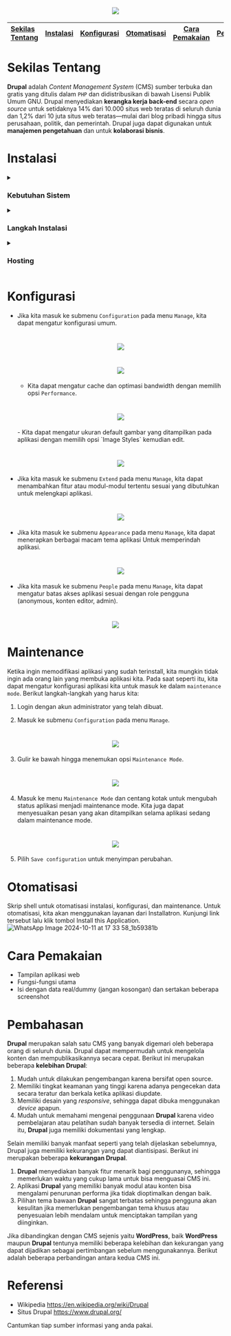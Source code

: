 <h1 align="center"><img src="https://github.com/user-attachments/assets/293d495a-bfad-4230-bf63-7b00e357058f"></h1>

| [Sekilas Tentang](#sekilas-tentang) |  [Instalasi](#instalasi)  | [Konfigurasi](#konfigurasi) | [Otomatisasi](#otomatisasi) |  [Cara Pemakaian](#cara-pemakaian)  | [Pembahasan](#pembahasan) | [Referensi](#referensi) |
|:-----|:--------:|------:|:-----|:--------:|------:|------:|

# Sekilas Tentang

**Drupal** adalah *Content Management System* (CMS) sumber terbuka dan gratis yang ditulis dalam `PHP` dan didistribusikan di bawah Lisensi Publik Umum GNU. Drupal menyediakan **kerangka kerja back-end** secara *open source* untuk setidaknya 14% dari 10.000 situs web teratas di seluruh dunia dan 1,2% dari 10 juta situs web teratas—mulai dari blog pribadi hingga situs perusahaan, politik, dan pemerintah. Drupal juga dapat digunakan untuk **manajemen pengetahuan** dan untuk **kolaborasi bisnis**.

# Instalasi

<details><summary> 
  
  ### Kebutuhan Sistem 
</summary>
  
- Linux CLI.
- Apache Web server 2.4.62+.
- PHP 8.2.23+.
- MariaDB 11.4.3+.
- RAM minimal 100 Mb.

</details>
  
<details><summary> 
  
  ### Langkah Instalasi 
</summary>
  
1. Login ke dalam perangkat sistem operasi yang akan digunakan.

2. Pastikan seluruh paket sistem kita *up-to-date*, dan *install* seluruh kebutuhan sisrem seperti `Apache`, `MariaDB`, dan `PHP`.
   ```
   $ sudo apt update
   $ sudo apt upgrade -y
   $ sudo apt-get install apache2 mariadb-server mariadb-client curl
   $ sudo apt install php php-mysql php-cli php-json php-opcache php-gd php-curl php-gd php-mbstring php-xml php-xmlrpc php-soap php-intl php-zip
   ```

3. Konfigurasi ke MySQL database.
   ```
   $ sudo su
   $ mysql_secure_installation
   ```

4. Tekan enter untuk login sebagai root.
   <h1 align="center"><img src="https://github.com/user-attachments/assets/1e6d6927-1e80-4af6-bdd9-f20542ea596e"></h1>

5. Tuliskan `Y` dan tekan enter untuk membuat password root, masukkan password baru sebanyak dua kali untuk konfirmasi.
<h1 align="center"><img src="https://github.com/user-attachments/assets/bccab3cc-3a4e-4e28-b28b-c66a95d9d495"></h1>

6. Tuliskan `Y` dan tekan enter untuk menghapus pengguna anonim.
   <h1 align="center"><img src="https://github.com/user-attachments/assets/b9129446-4162-489f-bb77-b532099a7c68"></h1>

7. Tuliskan `Y` dan tekan enter untuk tidak memperbolehkan *root login remotely*.
<h1 align="center"><img src="https://github.com/user-attachments/assets/227b05e5-1c1e-4d77-b391-50df733e90da"></h1>

8. Tuliskan `Y` dan tekan enter untuk menghapus database test.
<h1 align="center"><img src="https://github.com/user-attachments/assets/3b6e4a38-0275-4343-9fa0-f5a5a3e0bdaf"></h1>

9. Tuliskan `Y` dan tekan enter untuk *reload* tabel *privilege*
<h1 align="center"><img src="https://github.com/user-attachments/assets/df901f23-e0a6-4d98-97a6-1692cedeea3f"></h1>

10. Login ke MySQL dan lakukan autentikasi dengan password yang telah dibuat.
    ```
    $ mysql -u root -p
    ```

11. Buat database dan user untuk **Drupal**.
    ```
    CREATE DATABASE drupal DEFAULT CHARACTER SET utf8 COLLATE utf8_unicode_ci;
    GRANT ALL ON drupal.* TO 'drupal_rw'@'localhost' IDENTIFIED BY 'Dru4@l!!';
    FLUSH PRIVILEGES;
    EXIT;
    exit
    ```
    
12. Unduh **Drupal** ke dalam direktori kita.
    ```
    $ sudo wget -O drupal.tar.gz https://www.drupal.org/download-latest/tar.gz
    ```
    
13. Ekstrak file yang telah diunduh ke dalam direktori yang kita inginkan dan ubah folder **Drupal**.
    ```
    $ sudo tar xzvf drupal.tar.gz --directory /var/www
    $ sudo mv /var/www/drupal* /var/www/drupal
    ```
    
14. Konfigurasi Apache web server
    ```
    $ sudo nano /etc/apache2/sites-available/drupal.conf

    Alias /drupal "/var/www/drupal/"
    <Directory /var/www/drupal/>
      AllowOverride All
    </Directory>
    ```

15. Aktifkan situs **Drupal** dan modul PHP yang diperlukan.
    ```
    $ sudo a2ensite drupal
    $ sudo a2enmod rewrite
    $ sudo chown -R www-data:www-data /var/www/drupal
    $ sudo systemctl restart apache2
    ```

16. Kunjungi alamat http://localhost/drupal untuk meneruskan instalasi.
    - Pilih Bahasa yang akan digunakan
      <h1 align="center"><img src="https://github.com/user-attachments/assets/d95fad83-1598-4f55-a641-334675c3424a"></h1>
    - Pilih profil instalasi yang akan digunakan
      <h1 align="center"><img src="https://github.com/user-attachments/assets/2457f376-d707-4688-99da-d0ba593c1f60"></h1>
    - Verifikasi *requirements* yang dimiliki. Gulir ke bawah dan pilih opsi `continue anyway`
      <h1 align="center"><img src="https://github.com/user-attachments/assets/1c82a48f-c343-4978-99ad-cb35b1d96044"></h1>
      <h1 align="center"><img src="https://github.com/user-attachments/assets/fd704062-a3a0-452a-8a8d-8df40e4f6dd1"></h1>
    - Set up database dengan memasukkan nama database, username, dan password database. Pilih `save an continue`
      <h1 align="center"><img src="https://github.com/user-attachments/assets/28c7e8a2-1fae-40e8-b6bf-f5256735ae0b"></h1>
    - Tunggu proses instalasi hingga selesai
      <h1 align="center"><img src="https://github.com/user-attachments/assets/72de69e0-20e0-4f97-84fe-4fd8b11173d6"></h1>
    - Konfigurasi site. Setelah semuanya terisi, pilih `save and continue`
      <h1 align="center"><img src="https://github.com/user-attachments/assets/c38b3c2f-e7c5-416f-9487-7c4dbcbddc4c"></h1>
      <h1 align="center"><img src="https://github.com/user-attachments/assets/d58b57ef-bacd-48ec-a1e3-50c7b15cbd31"></h1>
      
17. Jika berhasil akan muncul tampilan seperti ini.
    <h1 align="center"><img src="https://github.com/user-attachments/assets/1c509c98-ca2c-4de4-9d5b-2d0510859cae"></h1>

</details>

<details><summary> 

  ### Hosting 
</summary>

1. Kunjungi situs web https://localtonet.com.
2. Sign up dan masukkan email untuk melakukan registrasi akun. Jika sudah memiliki akun, bisa langsung sign in.
    <h1 align="center"><img src="https://github.com/user-attachments/assets/7a8aec40-0af0-41e5-b8da-f05a2ab62e77"></h1>
3. Masuk ke submenu `HTTP` pada menu `My Tunnels` untuk membuat server.
    <h1 align="center"><img src="https://github.com/user-attachments/assets/068c1e03-d426-4c1a-aa75-87289a03e6a8"></h1>
4. Sesuaikan port localhost tempat untuk menyimpan **Drupal** (port 80), kemudian pilih create.
    <h1 align="center"><img src="https://github.com/user-attachments/assets/89d894ea-ef4b-4e2d-8253-576e5806992b"></h1>
5. Pilih tombol start untuk menjalankan server yang telah dibuat.
    <h1 align="center"><img src="https://github.com/user-attachments/assets/de9b6717-eb91-47d4-96a9-e9c3022e1d93"></h1>
6. Install localtonet sesuai sistem operasi yang digunakan sebagai server.
   ```
   $ wget https://localtonet.com/download/localtonet-linux-x64.zip
   $ unzip localtonet-linux-x64.zip
   $ chmod 777 ./localtonet
   ```
7. Kembali ke web localtonet, masuk ke menu `Dashboard` dan copy authtoken yang diberikan.
     <h1 align="center"><img src="https://github.com/user-attachments/assets/e2c4453c-81d8-407e-8482-a966a592a3d9"></h1>
8. Jalankan server dan masukkan authtoken.
   ```
    $ ./localtonet authtoken PASTE_HERE_COPIED_AUTHTOKEN
   ```
9. Tunggu proses status dari `connecting` hingga berubah menjadi `OK`.
10. Mengaktifkan **Drupal** pada komputer server.

    Sekarang server sudah berjalan melalui komputer server (Linux). Server akan tetap berjalan selama komputer servernya menyala.
12. Akses aplikasi yang telah dihosting menggunakan link yang telah dibuatkan secara otomatis ketika membuat server.

</details>

# Konfigurasi
- Jika kita masuk ke submenu `Configuration` pada menu `Manage`, kita dapat mengatur konfigurasi umum.
  <h1 align="center"><img src="https://github.com/user-attachments/assets/137ec895-3c7d-488f-a807-8501ef2cf65d"></h1>
  <h1 align="center"><img src="https://github.com/user-attachments/assets/c8a89094-0b97-4de2-a357-e8ac576da952"></h1>
  
  - Kita dapat mengatur cache dan optimasi bandwidth dengan memilih opsi `Performance`.
  <h1 align="center"><img src="https://github.com/user-attachments/assets/5d140670-1fff-4dc2-853c-58226e431858"></h1>
  - Kita dapat mengatur ukuran default gambar yang ditampilkan pada aplikasi dengan memilih opsi `Image Styles` kemudian edit.
  <h1 align="center"><img src="https://github.com/user-attachments/assets/684a9caa-b608-4a7e-a04e-89604a701b68"></h1>

- Jika kita masuk ke submenu `Extend` pada menu `Manage`, kita dapat menambahkan fitur atau modul-modul tertentu sesuai yang dibutuhkan untuk melengkapi aplikasi.
  <h1 align="center"><img src="https://github.com/user-attachments/assets/71b6e6a7-5369-44c6-9c59-051c83735c86"></h1>
  
- Jika kita masuk ke submenu `Appearance` pada menu `Manage`, kita dapat menerapkan berbagai macam tema aplikasi Untuk memperindah aplikasi.
  <h1 align="center"><img src="https://github.com/user-attachments/assets/649a0f2b-48c3-4a42-814c-edc4dfc792e2"></h1>

- Jika kita masuk ke submenu `People` pada menu `Manage`, kita dapat mengatur batas akses aplikasi sesuai dengan role pengguna (anonymous, konten editor, admin).
<h1 align="center"><img src="https://github.com/user-attachments/assets/ce42de4f-add0-4ec0-9b29-6d14535206a3"></h1>

#  Maintenance

Ketika ingin memodifikasi aplikasi yang sudah terinstall, kita mungkin tidak ingin ada orang lain yang membuka aplikasi kita. Pada saat seperti itu, kita dapat mengatur konfigurasi aplikasi kita untuk masuk ke dalam `maintenance mode`. Berikut langkah-langkah yang harus kita:
1. Login dengan akun administrator yang telah dibuat.
  
2. Masuk ke submenu `Configuration` pada menu `Manage`.
<h1 align="center"><img src="https://github.com/user-attachments/assets/80207d92-97ee-42ae-8c6e-26de1191f191"></h1>

3. Gulir ke bawah hingga menemukan opsi `Maintenance Mode`.
<h1 align="center"><img src="https://github.com/user-attachments/assets/ed0877b4-187f-4ede-9f42-8d70899ade9d"></h1>

4. Masuk ke menu `Maintenance Mode` dan centang kotak untuk mengubah status aplikasi menjadi maintenance mode. Kita juga dapat menyesuaikan pesan yang akan ditampilkan selama aplikasi sedang dalam maintenance mode.
<h1 align="center"><img src="https://github.com/user-attachments/assets/e699624b-1c50-45b2-a9f5-66c9e0959097"></h1>

5. Pilih `Save configuration` untuk menyimpan perubahan.

# Otomatisasi 

Skrip shell untuk otomatisasi instalasi, konfigurasi, dan maintenance.
Untuk otomatisasi, kita akan menggunakan layanan dari Installatron. Kunjungi link tersebut lalu klik tombol Install this Application.
![WhatsApp Image 2024-10-11 at 17 33 58_1b59381b](https://github.com/user-attachments/assets/0465d42d-2c73-4087-9cdc-77113753e8eb)



# Cara Pemakaian

- Tampilan aplikasi web
- Fungsi-fungsi utama
- Isi dengan data real/dummy (jangan kosongan) dan sertakan beberapa screenshot


# Pembahasan
**Drupal** merupakan salah satu CMS yang banyak digemari oleh beberapa orang di seluruh dunia. Drupal dapat mempermudah untuk mengelola konten dan mempublikasikannya secara cepat. Berikut ini merupakan beberapa **kelebihan Drupal**:
1. Mudah untuk dilakukan pengembangan karena bersifat open source.
2. Memiliki tingkat keamanan yang tinggi karena adanya pengecekan data secara teratur dan berkala ketika aplikasi diupdate.
3. Memiliki desain yang *responsive*, sehingga dapat dibuka menggunakan *device* apapun.
4. Mudah untuk memahami mengenai penggunaan **Drupal** karena video pembelajaran atau pelatihan sudah banyak tersedia di internet. Selain itu, **Drupal** juga memiliki dokumentasi yang lengkap.

Selain memiliki banyak manfaat seperti yang telah dijelaskan sebelumnya, Drupal juga memiliki kekurangan yang dapat diantisipasi. Berikut ini merupakan beberapa **kekurangan Drupal**.
1. **Drupal** menyediakan banyak fitur menarik bagi penggunanya, sehingga memerlukan waktu yang cukup lama untuk bisa menguasai CMS ini.
2. Aplikasi **Drupal** yang memiliki banyak modul atau konten bisa mengalami penurunan performa jika tidak dioptimalkan dengan baik.
3. Pilihan tema bawaan **Drupal** sangat terbatas sehingga pengguna akan kesulitan jika memerlukan pengembangan tema khusus atau penyesuaian lebih mendalam untuk menciptakan tampilan yang diinginkan.

Jika dibandingkan dengan CMS sejenis yaitu **WordPress**, baik **WordPress** maupun **Drupal** tentunya memiliki beberapa kelebihan dan kekurangan yang dapat dijadikan sebagai pertimbangan sebelum menggunakannya. Berikut adalah beberapa perbandingan antara kedua CMS ini.


# Referensi
- Wikipedia https://en.wikipedia.org/wiki/Drupal
- Situs Drupal https://www.drupal.org/

Cantumkan tiap sumber informasi yang anda pakai.
